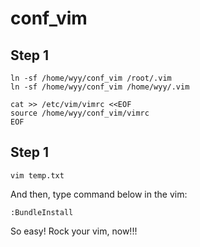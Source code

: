conf_vim
=====

Step 1
--------------
```shell
ln -sf /home/wyy/conf_vim /root/.vim
ln -sf /home/wyy/conf_vim /home/wyy/.vim

cat >> /etc/vim/vimrc <<EOF
source /home/wyy/conf_vim/vimrc 
EOF
```

Step 1
--------------
```shell
vim temp.txt
```

And then, type command below in the vim:

```shell
:BundleInstall
```

So easy! Rock your vim, now!!!
